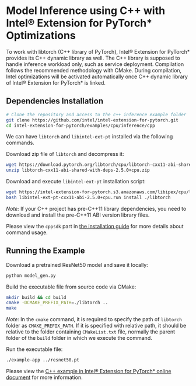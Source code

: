 ﻿# Model Inference using C++ with Intel® Extension for PyTorch\* Optimizations

To work with libtorch (C++ library of PyTorch), Intel® Extension for PyTorch* provides its C++ dynamic library as well. The C++ library is supposed to handle inference workload only, such as service deployment. Compilation follows the recommended methodology with CMake. 
During compilation, Intel optimizations will be activated automatically once C++ dynamic library of Intel® Extension for PyTorch* is linked.

## Dependencies Installation

```bash
# Clone the repository and access to the c++ inference example folder
git clone https://github.com/intel/intel-extension-for-pytorch.git
cd intel-extension-for-pytorch/examples/cpu/inference/cpp
```

We can have `libtorch` and `libintel-ext-pt` installed via the following commands.

Download zip file of `libtorch` and decompress it:

```bash
wget https://download.pytorch.org/libtorch/cpu/libtorch-cxx11-abi-shared-with-deps-2.5.0%2Bcpu.zip
unzip libtorch-cxx11-abi-shared-with-deps-2.5.0+cpu.zip
```

Download and execute `libintel-ext-pt` installation script:

```bash
wget https://intel-extension-for-pytorch.s3.amazonaws.com/libipex/cpu/libintel-ext-pt-cxx11-abi-2.5.0%2Bcpu.run
bash libintel-ext-pt-cxx11-abi-2.5.0+cpu.run install ./libtorch
```

*Note:* If your C++ project has pre-C\+\+11 library dependencies,
you need to download and install the pre-C\+\+11 ABI version library files.

Please view the `cppsdk` part in [the installation guide](https://intel.github.io/intel-extension-for-pytorch/index.html#installation?platform=cpu) 
for more details about command usage.

## Running the Example

Download a pretrained ResNet50 model and save it locally:

```bash
python model_gen.py
```

Build the executable file from source code via CMake:

```bash
mkdir build && cd build
cmake -DCMAKE_PREFIX_PATH=./libtorch ..
make
```

*Note:* In the `cmake` command, it is required to specify the path of `libtorch` folder as `CMAKE_PREFIX_PATH`.
If it is specified with relative path, it should be relative to the folder containing `CMakeList.txt` file,
normally the parent folder of the `build` folder in which we execute the command.

Run the executable file:

```bash
./example-app ../resnet50.pt
```

Please view the [C++ example in Intel® Extension for PyTorch\* online document](https://intel.github.io/intel-extension-for-pytorch/cpu/latest/tutorials/examples.html#c) for more information.